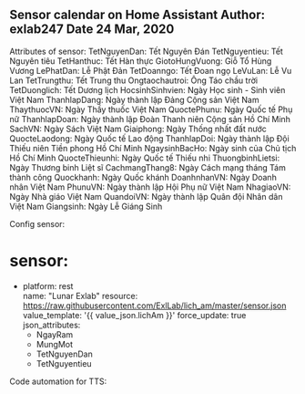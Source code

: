 
Sensor calendar on Home Assistant 
Author: exlab247
Date 24 Mar, 2020
--------
Attributes of sensor:
TetNguyenDan:		Tết Nguyên Đán
TetNguyentieu:		Tết Nguyên tiêu
TetHanthuc:		Tết Hàn thực
GiotoHungVuong:		Giỗ Tổ Hùng Vương
LePhatDan:		Lễ Phật Đản
TetDoanngo:		Tết Đoan ngọ
LeVuLan:		Lễ Vu Lan
TetTrungthu:		Tết Trung thu
Ongtaochautroi:		Ông Táo chầu trời
TetDuonglich:		Tết Dương lịch
HocsinhSinhvien:	Ngày Học sinh - Sinh viên Việt Nam
ThanhlapDang:		Ngày thành lập Đảng Cộng sản Việt Nam
ThaythuocVN:		Ngày Thầy thuốc Việt Nam
QuoctePhunu:		Ngày Quốc tế Phụ nữ
ThanhlapDoan:		Ngày thành lập Đoàn Thanh niên Cộng sản Hồ Chí Minh
SachVN:			Ngày Sách Việt Nam
Giaiphong:		Ngày Thống nhất đất nước
QuocteLaodong:		Ngày Quốc tế Lao động
ThanhlapDoi:		Ngày thành lập Đội Thiếu niên Tiền phong Hồ Chí Minh
NgaysinhBacHo:		Ngày sinh của Chủ tịch Hồ Chí Minh
QuocteThieunhi:		Ngày Quốc tế Thiếu nhi
ThuongbinhLietsi:	Ngày Thương binh Liệt sĩ
CachmangThang8:		Ngày Cách mạng tháng Tám thành công
Quockhanh:		Ngày Quốc khánh
DoanhnhanVN:		Ngày Doanh nhân Việt Nam
PhunuVN:		Ngày thành lập Hội Phụ nữ Việt Nam
NhagiaoVN:		Ngày Nhà giáo Việt Nam
QuandoiVN:		Ngày thành lập Quân đội Nhân dân Việt Nam
Giangsinh:		Ngày Lễ Giáng Sinh

Config sensor:
# sensor:
- platform: rest  
  name: "Lunar Exlab"
  resource: https://raw.githubusercontent.com/ExlLab/lich_am/master/sensor.json
  value_template: '{{ value_json.lichAm }}'
  force_update: true
  json_attributes:
    - NgayRam
    - MungMot
    - TetNguyenDan
    - TetNguyentieu
    

Code automation for TTS:


    
